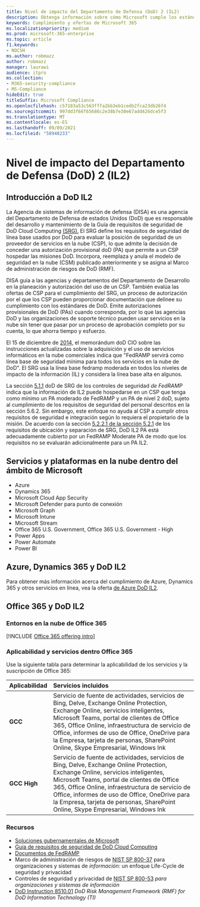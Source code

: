 ```yaml
---
title: Nivel de impacto del Departamento de Defensa (DoD) 2 (IL2)
description: Obtenga información sobre cómo Microsoft cumple los estándares de Nivel de impacto 2 (IL2) del Departamento de Defensa (DoD).
keywords: Cumplimiento y ofertas de Microsoft 365
ms.localizationpriority: medium
ms.prod: microsoft-365-enterprise
ms.topic: article
f1.keywords:
- NOCSH
ms.author: robmazz
author: robmazz
manager: laurawi
audience: itpro
ms.collection:
- M365-security-compliance
- MS-Compliance
hideEdit: true
titleSuffix: Microsoft Compliance
ms.openlocfilehash: c57183a53c563fffa2bb3eb1cedb2fca23db26f4
ms.sourcegitcommit: 997dd3f66f65686c2e38b7e30e67add426dce5f3
ms.translationtype: MT
ms.contentlocale: es-ES
ms.lasthandoff: 09/09/2021
ms.locfileid: "58948233"
---
```

# <a name="department-of-defense-dod-impact-level-2-il2"></a>Nivel de impacto del Departamento de Defensa (DoD) 2 (IL2)

## <a name="dod-il2-overview"></a>Introducción a DoD IL2

La Agencia de sistemas de información de defensa (DISA) es una agencia del Departamento de Defensa de estados Unidos (DoD) que es responsable del desarrollo y mantenimiento de la Guía de requisitos de seguridad de DoD Cloud Computing [(SRG).](https://dl.dod.cyber.mil/wp-content/uploads/cloud/SRG/index.html) El SRG define los requisitos de seguridad de línea base usados por DoD para evaluar la posición de seguridad de un proveedor de servicios en la nube (CSP), lo que admite la decisión de conceder una autorización provisional doD (PA) que permite a un CSP hospedar las misiones DoD. Incorpora, reemplaza y anula el modelo de seguridad en la nube (CSM) publicado anteriormente y se asigna al Marco de administración de riesgos de DoD (RMF).

DISA guía a las agencias y departamentos del Departamento de Desarrollo en la planeación y autorización del uso de un CSP. También evalúa las ofertas de CSP para el cumplimiento del SRG, un proceso de autorización por el que los CSP pueden proporcionar documentación que delinee su cumplimiento con los estándares de DoD. Emite autorizaciones provisionales de DoD (PAs) cuando corresponda, por lo que las agencias DoD y las organizaciones de soporte técnico pueden usar servicios en la nube sin tener que pasar por un proceso de aprobación completo por su cuenta, lo que ahorra tiempo y esfuerzo.

El 15 de diciembre de [2014,](https://www.esi.mil/contentview.aspx?id=585) el memorándum doD CIO sobre las instrucciones actualizadas sobre la adquisición y el uso de servicios informáticos en la nube comerciales indica que "FedRAMP servirá como línea base de seguridad mínima para todos los servicios en la nube de DoD".  El SRG usa la línea base fedramp moderada en todos los niveles de impacto de la información (IL) y considera la línea base alta en algunos.

La sección [5.1.1](https://dl.dod.cyber.mil/wp-content/uploads/cloud/SRG/index.html#5SECURITYREQUIREMENTS) doD de SRG de los controles de seguridad *de FedRAMP* indica que la información de IL2 puede hospedarse en un CSP que tenga como mínimo un PA moderado de FedRAMP y un PA de nivel 2 doD, sujeto al cumplimiento de los requisitos de seguridad del personal descritos en la sección 5.6.2. Sin embargo, este enfoque no ayuda al CSP a cumplir otros requisitos de seguridad e integración según lo requiera el propietario de la misión. De acuerdo con la sección [5.2.2.1 de la sección 5.2.1](https://dl.dod.cyber.mil/wp-content/uploads/cloud/SRG/index.html#5.2LegalConsiderations) de los requisitos de ubicación y separación de SRG, DoD IL2 PA está adecuadamente cubierto por un FedRAMP Moderate PA de modo que los requisitos no se evaluarán adicionalmente para un PA IL2.

## <a name="microsoft-in-scope-cloud-platforms--services"></a>Servicios y plataformas en la nube dentro del ámbito de Microsoft

- Azure
- Dynamics 365
- Microsoft Cloud App Security
- Microsoft Defender para punto de conexión
- Microsoft Graph
- Microsoft Intune
- Microsoft Stream
- Office 365 U.S. Government, Office 365 U.S. Government - High
- Power Apps
- Power Automate
- Power BI

## <a name="azure-dynamics-365-and-dod-il2"></a>Azure, Dynamics 365 y DoD IL2

Para obtener más información acerca del cumplimiento de Azure, Dynamics 365 y otros servicios en línea, vea la oferta [de Azure DoD IL2](/azure/compliance/offerings/offering-dod-il2).

## <a name="office-365-and-dod-il2"></a>Office 365 y DoD IL2

### <a name="office-365-cloud-environments"></a>Entornos en la nube de Office 365

[!INCLUDE [Office 365 offering intro](../includes/o365-offering-introduction.md)]

### <a name="office-365-applicability-and-in-scope-services"></a>Aplicabilidad y servicios dentro Office 365

Use la siguiente tabla para determinar la aplicabilidad de los servicios y la suscripción de Office 365:

| **Aplicabilidad** | **Servicios incluidos** |
|:------------------|:----------------------|
| **GCC** | Servicio de fuente de actividades, servicios de Bing, Delve, Exchange Online Protection, Exchange Online, servicios inteligentes, Microsoft Teams, portal de clientes de Office 365, Office Online, infraestructura de servicio de Office, informes de uso de Office, OneDrive para la Empresa, tarjeta de personas, SharePoint Online, Skype Empresarial, Windows Ink |
| **GCC High** | Servicio de fuente de actividades, servicios de Bing, Delve, Exchange Online Protection, Exchange Online, servicios inteligentes, Microsoft Teams, portal de clientes de Office 365, Office Online, infraestructura de servicio de Office, informes de uso de Office, OneDrive para la Empresa, tarjeta de personas, SharePoint Online, Skype Empresarial, Windows Ink |

### <a name="resources"></a>Recursos

- [Soluciones gubernamentales de Microsoft](https://www.microsoft.com/enterprise/government)
- [Guía de requisitos de seguridad de DoD Cloud Computing](https://dl.dod.cyber.mil/wp-content/uploads/cloud/SRG/index.html)
- [Documentos de FedRAMP](https://www.fedramp.gov/documents/)
- Marco de administración de riesgos de [NIST SP 800-37](https://csrc.nist.gov/publications/detail/sp/800-37/rev-2/final) para organizaciones y sistemas de *información:* un enfoque Life-Cycle de seguridad y privacidad
- Controles de seguridad y privacidad de [NIST SP 800-53](https://csrc.nist.gov/Projects/risk-management/sp800-53-controls/release-search#!/800-53) *para organizaciones y sistemas de información*
- [DoD Instruction 8510.01](https://www.esd.whs.mil/Portals/54/Documents/DD/issuances/dodi/851001p.pdf) *DoD Risk Management Framework (RMF) for DoD Information Technology (TI)*
